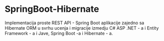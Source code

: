 # SpringBoot-Hibernate
Implementacija proste REST API - Spring Boot aplikacije zajedno sa Hibernate ORM u svrhu ucenja i migracije izmedju C# ASP .NET - a i Entity Framework - a i Jave, Spring Boot -a i Hibernate - a.
